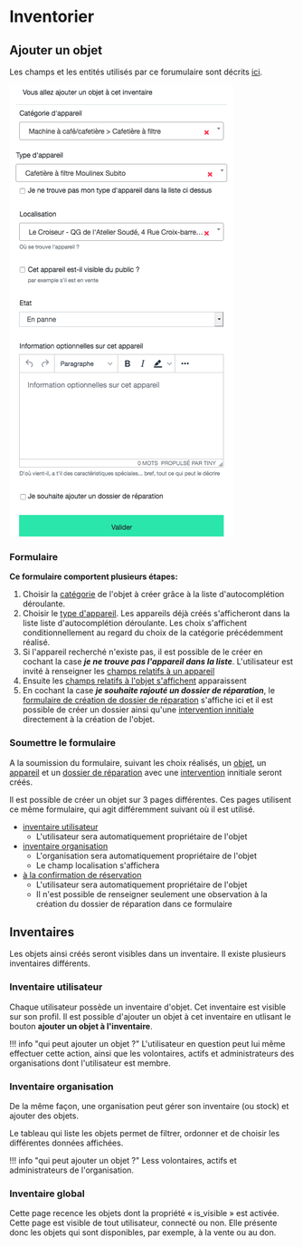# Inventorier

## Ajouter un objet 

Les champs et les entités utilisés par ce forumulaire sont décrits [ici](how-it-works.md). 

![stuff-create](../assets/stuff-create.png#small)


### Formulaire 

**Ce formulaire comportent plusieurs étapes:** 

1. Choisir la [catégorie](how-it-works.md#categorie) de l'objet à créer grâce à la liste d'autocomplétion déroulante.
2. Choisir le [type d'appareil](how-it-works.md#appareil). Les appareils déjà créés s'afficheront dans la liste liste d'autocomplétion déroulante. Les choix s'affichent conditionnellement au regard du choix de la catégorie précédemment réalisé. 
3. Si l'appareil recherché n'existe pas, il est possible de le créer en cochant la case ***je ne trouve pas l'appareil dans la liste***. L'utilisateur est invité à renseigner les [champs relatifs à un appareil](how-it-works.md#appareil)
4. Ensuite les [champs relatifs à l'objet s'affichent](how-it-works#objet) apparaissent
5. En cochant la case ***je souhaite rajouté un dossier de réparation***, le [formulaire de création de dossier de réparation](repair.md) s'affiche ici et il est possible de créer un dossier ainsi qu'une [intervention innitiale](repair.md) directement à la création de l'objet. 

### Soumettre le formulaire

A la soumission du formulaire, suivant les choix réalisés, un [objet](how-it-works.md#objet), un [appareil](how-it-works.md#appareil) et un [dossier de réparation](how-it-works.md#dossier-de-reparation) avec une [intervention](how-it-works.md#intervention) innitiale seront créés. 

Il est possible de créer un objet sur 3 pages différentes. 
Ces pages utilisent ce même formulaire, qui agit différemment suivant où il est utilisé.

- [inventaire utilisateur](#inventaires)
    * L'utilisateur sera automatiquement propriétaire de l'objet 
- [inventaire organisation](#inventaire-organisation)
    * L'organisation sera automatiquement propriétaire de l'objet 
    * Le champ localisation s'affichera 
- [à la confirmation de réservation](#indiquer-l-objet-que-l-on-souhaite-reparer)
    * L'utilisateur sera automatiquement propriétaire de l'objet 
    * Il n'est possible de renseigner seulement une observation à la création du dossier de réparation dans ce formulaire

## Inventaires 

Les objets ainsi créés seront visibles dans un inventaire. 
Il existe plusieurs inventaires différents. 

### Inventaire utilisateur
Chaque utilisateur possède un inventaire d'objet. Cet inventaire est visible sur son profil.
Il est possible d'ajouter un objet à cet inventaire en utlisant le bouton **ajouter un objet à l'inventaire**.

!!! info "qui peut ajouter un objet ?"
    L'utilisateur en question peut lui même effectuer cette action, ainsi que les volontaires, actifs et administrateurs des organisations dont l'utilisateur est membre.

### Inventaire organisation 
De la même façon, une organisation peut gérer son inventaire (ou stock) et ajouter des objets.

Le tableau qui liste les objets permet de filtrer, ordonner et de choisir les différentes données affichées.

!!! info "qui peut ajouter un objet ?"
    Less volontaires, actifs et administrateurs de l'organisation.

### Inventaire global 
Cette page recence les objets dont la propriété « is_visible » est activée. Cette page est visible de tout utilisateur, connecté ou non.
Elle présente donc les objets qui sont disponibles, par exemple, à la vente ou au don.



